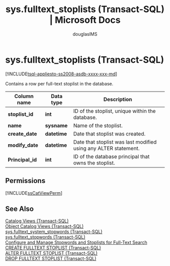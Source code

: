 ﻿---
title: "sys.fulltext_stoplists (Transact-SQL) | Microsoft Docs"
ms.custom: ""
ms.date: "06/10/2016"
ms.prod: "sql"
ms.prod_service: "database-engine, sql-database"
ms.service: ""
ms.component: "system-catalog-views"
ms.reviewer: ""
ms.suite: "sql"
ms.technology: 
  - "database-engine"
ms.tgt_pltfrm: ""
ms.topic: "language-reference"
f1_keywords: 
  - "sys.fulltext_stoplists"
  - "sys.fulltext_stoplists_TSQL"
  - "fulltext_stoplists_TSQL"
  - "fulltext_stoplists"
dev_langs: 
  - "TSQL"
helpviewer_keywords: 
  - "stoplists [full-text search]"
  - "full-text search [SQL Server], stoplists"
  - "sys.fulltext_stoplists catalog view"
  - "stopwords [full-text search]"
ms.assetid: eb69fb8f-f6d9-446e-83c0-67afd05dfba0
caps.latest.revision: 23
author: "douglaslMS"
ms.author: "douglasl"
manager: "craigg"
ms.workload: "Inactive"
monikerRange: "= azuresqldb-current || >= sql-server-2016 || = sqlallproducts-allversions"
---
# sys.fulltext_stoplists (Transact-SQL)
[!INCLUDE[tsql-appliesto-ss2008-asdb-xxxx-xxx-md](../../includes/tsql-appliesto-ss2008-asdb-xxxx-xxx-md.md)]

  Contains a row per full-text stoplist in the database.  
  
|Column name|Data type|Description|  
|-----------------|---------------|-----------------|  
|**stoplist_id**|**int**|ID of the stoplist, unique within the database.|  
|**name**|**sysname**|Name of the stoplist.|  
|**create_date**|**datetime**|Date that stoplist was created.|  
|**modify_date**|**datetime**|Date that stoplist was last modified using any ALTER statement.|  
|**Principal_id**|**int**|ID of the database principal that owns the stoplist.|  
  
## Permissions  
 [!INCLUDE[ssCatViewPerm](../../includes/sscatviewperm-md.md)]  
  
## See Also  
 [Catalog Views &#40;Transact-SQL&#41;](../../relational-databases/system-catalog-views/catalog-views-transact-sql.md)   
 [Object Catalog Views &#40;Transact-SQL&#41;](../../relational-databases/system-catalog-views/object-catalog-views-transact-sql.md)   
 [sys.fulltext_system_stopwords &#40;Transact-SQL&#41;](../../relational-databases/system-catalog-views/sys-fulltext-system-stopwords-transact-sql.md)   
 [sys.fulltext_stopwords &#40;Transact-SQL&#41;](../../relational-databases/system-catalog-views/sys-fulltext-stopwords-transact-sql.md)   
 [Configure and Manage Stopwords and Stoplists for Full-Text Search](../../relational-databases/search/configure-and-manage-stopwords-and-stoplists-for-full-text-search.md)   
 [CREATE FULLTEXT STOPLIST &#40;Transact-SQL&#41;](../../t-sql/statements/create-fulltext-stoplist-transact-sql.md)   
 [ALTER FULLTEXT STOPLIST &#40;Transact-SQL&#41;](../../t-sql/statements/alter-fulltext-stoplist-transact-sql.md)   
 [DROP FULLTEXT STOPLIST &#40;Transact-SQL&#41;](../../t-sql/statements/drop-fulltext-stoplist-transact-sql.md)  
  
  
